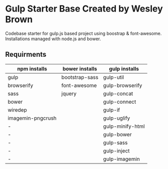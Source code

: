 # Gulp Starter Base Created by Wesley Brown

Codebase starter for gulp.js based project using boostrap & font-awesome. Installations managed with node.js and bower.

## Requirments

npm installs      | bower installs | gulp installs
----------------- | -------------- | -------------
gulp              | bootstrap-sass | gulp-util
browserify        | font-awesome   | gulp-browserify
sass              | jquery         | gulp-concat
bower             |                | gulp-connect
wiredep           |                | gulp-if
imagemin-pngcrush |                | gulp-uglify
-                 |                | gulp-minify-html
-                 |                | gulp-bower
-                 |                | gulp-sass
-                 |                | gulp-inject
-                 |                | gulp-imagemin







